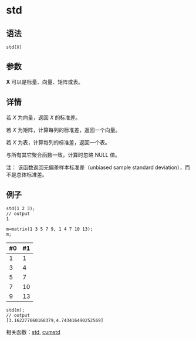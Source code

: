 # std

## 语法

`std(X)`

## 参数

**X** 可以是标量、向量、矩阵或表。

## 详情

若 *X* 为向量，返回 *X* 的标准差。

若 *X* 为矩阵，计算每列的标准差，返回一个向量。

若 *X* 为表，计算每列的标准差，返回一个表。

与所有其它聚合函数一致，计算时忽略 NULL 值。

注： 该函数返回无偏差样本标准差（unbiased sample standard
deviation），而不是总体标准差。

## 例子

```
std(1 2 3);
// output
1

m=matrix(1 3 5 7 9, 1 4 7 10 13);
m;
```

| #0 | #1 |
| --- | --- |
| 1 | 1 |
| 3 | 4 |
| 5 | 7 |
| 7 | 10 |
| 9 | 13 |

```
std(m);
// output
[3.162277660168379,4.743416490252569]
```

相关函数：[std](std.md), [cumstd](../c/cumstd.md)

